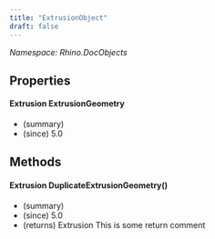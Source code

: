 ```yaml
---
title: "ExtrusionObject"
draft: false
---
```


*Namespace: Rhino.DocObjects*
## Properties
#### Extrusion ExtrusionGeometry
- (summary) 
- (since) 5.0
## Methods
#### Extrusion DuplicateExtrusionGeometry()
- (summary) 
- (since) 5.0
- (returns) Extrusion This is some return comment
